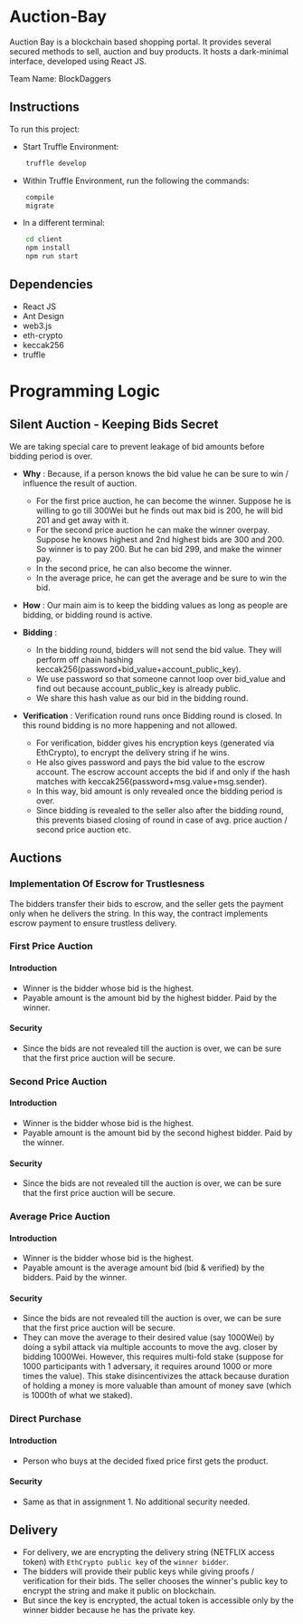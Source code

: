 # Auction-Bay

Auction Bay is a blockchain based shopping portal. It provides several secured methods to sell, auction and buy products. It hosts a dark-minimal interface, developed using React JS.

Team Name: BlockDaggers

## Instructions

To run this project:

- Start Truffle Environment:

```bash
    truffle develop
```

- Within Truffle Environment, run the following the commands:

```bash
    compile
    migrate
```

- In a different terminal:

```bash
    cd client
    npm install
    npm run start
```

## Dependencies

- React JS
- Ant Design
- web3.js
- eth-crypto
- keccak256
- truffle

# Programming Logic

## Silent Auction - Keeping Bids Secret

We are taking special care to prevent leakage of bid amounts before bidding period is over.

- **Why** : Because, if a person knows the bid value he can be sure to win / influence the result of auction.

  - For the first price auction, he can become the winner. Suppose he is willing to go till 300Wei but he finds out max bid is 200, he will bid 201 and get away with it.
  - For the second price auction he can make the winner overpay. Suppose he knows highest and 2nd highest bids are 300 and 200. So winner is to pay 200. But he can bid 299, and make the winner pay.
  - In the second price, he can also become the winner.
  - In the average price, he can get the average and be sure to win the bid.

- **How** : Our main aim is to keep the bidding values as long as people are bidding, or bidding round is active.
- **Bidding** :

  - In the bidding round, bidders will not send the bid value. They will perform off chain hashing keccak256(password+bid_value+account_public_key).
  - We use password so that someone cannot loop over bid_value and find out because account_public_key is already public.
  - We share this hash value as our bid in the bidding round.

- **Verification** : Verification round runs once Bidding round is closed. In this round bidding is no more happening and not allowed.
  - For verification, bidder gives his encryption keys (generated via EthCrypto), to encrypt the delivery string if he wins.
  - He also gives password and pays the bid value to the escrow account. The escrow account accepts the bid if and only if the hash matches with keccak256(password+msg.value+msg.sender).
  - In this way, bid amount is only revealed once the bidding period is over.
  - Since bidding is revealed to the seller also after the bidding round, this prevents biased closing of round in case of avg. price auction / second price auction etc.

## Auctions

### Implementation Of Escrow for Trustlesness

The bidders transfer their bids to escrow, and the seller gets the payment only when he delivers the string. In this way, the contract implements escrow payment to ensure trustless delivery.

### First Price Auction

#### Introduction

- Winner is the bidder whose bid is the highest.
- Payable amount is the amount bid by the highest bidder. Paid by the winner.

#### Security

- Since the bids are not revealed till the auction is over, we can be sure that the first price auction will be secure.

### Second Price Auction

#### Introduction

- Winner is the bidder whose bid is the highest.
- Payable amount is the amount bid by the second highest bidder. Paid by the winner.

#### Security

- Since the bids are not revealed till the auction is over, we can be sure that the first price auction will be secure.

### Average Price Auction

#### Introduction

- Winner is the bidder whose bid is the highest.
- Payable amount is the average amount bid (bid & verified) by the bidders. Paid by the winner.

#### Security

- Since the bids are not revealed till the auction is over, we can be sure that the first price auction will be secure.
- They can move the average to their desired value (say 1000Wei) by doing a sybil attack via multiple accounts to move the avg. closer by bidding 1000Wei. However, this requires multi-fold stake (suppose for 1000 participants with 1 adversary, it requires around 1000 or more times the value). This stake disincentivizes the attack because duration of holding a money is more valuable than amount of money save (which is 1000th of what we staked).

### Direct Purchase

#### Introduction

- Person who buys at the decided fixed price first gets the product.

#### Security

- Same as that in assignment 1. No additional security needed.

## Delivery

- For delivery, we are encrypting the delivery string (NETFLIX access token) with `EthCrypto public key` of the `winner bidder`.
- The bidders will provide their public keys while giving proofs / verification for their bids. The seller chooses the winner's public key to encrypt the string and make it public on blockchain.
- But since the key is encrypted, the actual token is accessible only by the winner bidder because he has the private key.
